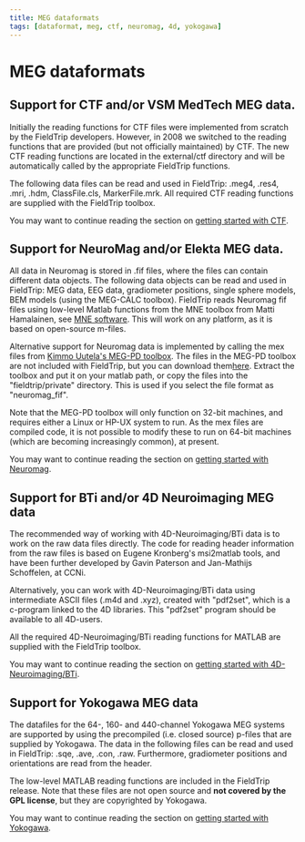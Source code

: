 ```yaml
---
title: MEG dataformats
tags: [dataformat, meg, ctf, neuromag, 4d, yokogawa]
---
```


# MEG dataformats

## Support for CTF and/or VSM MedTech MEG data.

Initially the reading functions for CTF files were implemented from scratch by the FieldTrip developers. However, in 2008 we switched to the reading functions that are provided (but not officially maintained) by CTF. The new CTF reading functions are located in  the external/ctf directory and will be automatically called by the appropriate FieldTrip functions.

The following data files can be read and used in FieldTrip: .meg4, .res4, .mri, .hdm, ClassFile.cls, MarkerFile.mrk. All required CTF reading functions are supplied with the FieldTrip toolbox.

You may want to continue reading the section on [getting started with CTF](/getting_started/ctf).

## Support for NeuroMag and/or Elekta MEG data.

All data in Neuromag is stored in .fif files, where the files can contain different data objects. The following data objects can be read and used in FieldTrip: MEG data, EEG data, gradiometer positions, single sphere models, BEM models (using the MEG-CALC toolbox). FieldTrip reads Neuromag fif files using low-level Matlab functions from the MNE toolbox from Matti Hamalainen, see [MNE software](http://www.nmr.mgh.harvard.edu/martinos/userInfo/data/MNE_register/index.php). This will work on any platform, as it is based on open-source m-files.

Alternative support for Neuromag data is implemented by calling the mex files from [Kimmo Uutela's MEG-PD toolbox](http://www.kolumbus.fi/kuutela/programs/meg-pd/). The files in the MEG-PD toolbox are not included with FieldTrip, but you can download them[here](http://www.kolumbus.fi/kuutela/programs/meg-pd/). Extract the toolbox and put it on your matlab path, or copy the files into the "fieldtrip/private" directory. This is used if you select the file format as "neuromag_fif".

Note that the MEG-PD toolbox will only function on 32-bit machines, and requires either a Linux or HP-UX system to run. As the mex files are compiled code, it is not possible to modify these to run on 64-bit machines (which are becoming increasingly common), at present.

You may want to continue reading the section on [getting started with Neuromag](/getting_started/neuromag).
## Support for BTi and/or 4D Neuroimaging MEG data

The recommended way of working with 4D-Neuroimaging/BTi data is to work on the raw data files directly. The code for reading header information from the raw files is based on Eugene Kronberg's msi2matlab tools, and have been further developed by Gavin Paterson and Jan-Mathijs Schoffelen, at CCNi.

Alternatively, you can work with 4D-Neuroimaging/BTi data using intermediate ASCII files (.m4d and .xyz), created with "pdf2set", which is a c-program linked to the 4D libraries. This "pdf2set" program should be available to all 4D-users.

All the required 4D-Neuroimaging/BTi reading functions for MATLAB are supplied with the FieldTrip toolbox.

You may want to continue reading the section on [getting started with 4D-Neuroimaging/BTi](/getting_started/bti).

## Support for Yokogawa MEG data

The datafiles for the 64-, 160- and 440-channel Yokogawa MEG systems are supported by using the precompiled (i.e. closed source) p-files that are supplied by Yokogawa. The data in the following files can be read and used in FieldTrip: .sqe, .ave, .con, .raw. Furthermore, gradiometer positions and orientations are read from the header.

The low-level MATLAB reading functions are included in the FieldTrip release. Note that these files are not open source and **not covered by the GPL license**, but they are copyrighted by Yokogawa.

You may want to continue reading the section on [getting started with Yokogawa](/getting_started/yokogawa).
